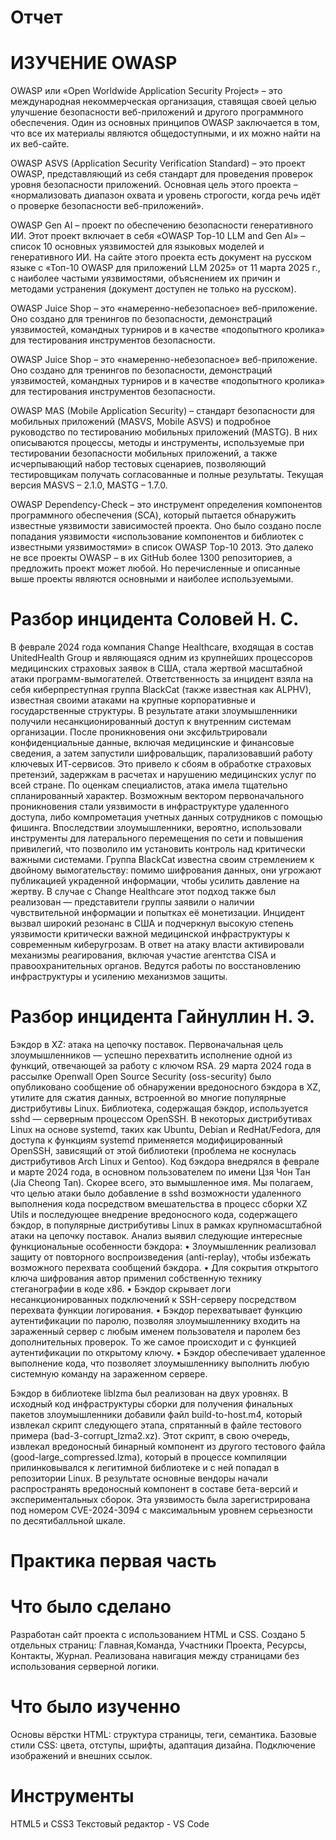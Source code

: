 # Отчет
# ИЗУЧЕНИЕ OWASP

OWASP или «Open Worldwide Application Security Project» – это международная некоммерческая организация, ставящая своей целью улучшение безопасности веб-приложений и другого программного обеспечения. Один из основных принципов OWASP заключается в том, что все их материалы являются общедоступными, и их можно найти на их веб-сайте.

OWASP ASVS (Application Security Verification Standard) – это проект OWASP, представляющий из себя стандарт для проведения проверок уровня безопасности приложений. Основная цель этого проекта – «нормализовать диапазон охвата и уровень строгости, когда речь идёт о проверке безопасности веб-приложений».

OWASP Gen AI – проект по обеспечению безопасности генеративного ИИ. Этот проект включает в себя «OWASP Top-10 LLM and Gen AI» – список 10 основных уязвимостей для языковых моделей и генеративного ИИ. На сайте
этого проекта есть документ на русском языке с «Топ-10 OWASP для приложений LLM 2025» от 11 марта 2025 г., с наиболее частыми уязвимостями, объяснением их причин и методами устранения (документ доступен не только на русском).

OWASP Juice Shop – это «намеренно-небезопасное» веб-приложение. Оно создано для тренингов по безопасности, демонстраций уязвимостей, командных турниров и в качестве «подопытного кролика» для тестирования инструментов безопасности.

OWASP Juice Shop – это «намеренно-небезопасное» веб-приложение. Оно создано для тренингов по безопасности, демонстраций уязвимостей, командных турниров и в качестве «подопытного кролика» для тестирования инструментов безопасности.

OWASP MAS (Mobile Application Security) – стандарт безопасности для мобильных приложений (MASVS, Mobile ASVS) и подробное руководство по тестированию мобильных приложений (MASTG). В них описываются процессы, методы и инструменты, используемые при тестировании безопасности мобильных приложений, а также исчерпывающий набор тестовых сценариев, позволяющий тестировщикам получать согласованные и полные результаты. Текущая версия MASVS – 2.1.0, MASTG – 1.7.0.

OWASP Dependency-Check – это инструмент определения компонентов программного обеспечения (SCA), который пытается обнаружить известные уязвимости зависимостей проекта. Оно было создано после попадания уязвимости «использование компонентов и библиотек с известными уязвимостями» в список OWASP Top-10 2013.
Это далеко не все проекты OWASP – в их GitHub более 1300 репозиториев, а предложить проект может любой. Но перечисленные и описанные выше проекты являются основными и наиболее используемыми.
# Разбор инцидента Соловей Н. С.
В феврале 2024 года компания Change Healthcare, входящая в состав UnitedHealth Group и являющаяся одним из крупнейших процессоров медицинских страховых заявок в США, стала жертвой масштабной атаки программ-вымогателей. Ответственность за инцидент взяла на себя киберпреступная группа BlackCat (также известная как ALPHV), известная своими атаками на крупные корпоративные и государственные структуры.
В результате атаки злоумышленники получили несанкционированный доступ к внутренним системам организации. После проникновения они эксфильтрировали конфиденциальные данные, включая медицинские и финансовые сведения, а затем запустили шифровальщик, парализовавший работу ключевых ИТ-сервисов. Это привело к сбоям в обработке страховых претензий, задержкам в расчетах и нарушению медицинских услуг по всей стране.
По оценкам специалистов, атака имела тщательно спланированный характер. Возможным вектором первоначального проникновения стали уязвимости в инфраструктуре удаленного доступа, либо компрометация учетных данных сотрудников с помощью фишинга. Впоследствии злоумышленники, вероятно, использовали инструменты для латерального перемещения по сети и повышения привилегий, что позволило им установить контроль над критически важными системами.
Группа BlackCat известна своим стремлением к двойному вымогательству: помимо шифрования данных, они угрожают публикацией украденной информации, чтобы усилить давление на жертву. В случае с Change Healthcare этот подход также был реализован — представители группы заявили о наличии чувствительной информации и попытках её монетизации.
Инцидент вызвал широкий резонанс в США и подчеркнул высокую степень уязвимости критически важной медицинской инфраструктуры к современным киберугрозам. В ответ на атаку власти активировали механизмы реагирования, включая участие агентства CISA и правоохранительных органов. Ведутся работы по восстановлению инфраструктуры и усилению механизмов защиты.
# Разбор инцидента Гайнуллин Н. Э.
Бэкдор в XZ: атака на цепочку поставок.
Первоначальная цель злоумышленников — успешно перехватить исполнение одной из функций, отвечающей за работу с ключом RSA.
29 марта 2024 года в рассылке Openwall Open Source Security (oss-security) было опубликовано сообщение об обнаружении вредоносного бэкдора в XZ, утилите для сжатия данных, встроенной во многие популярные дистрибутивы Linux. Библиотека, содержащая бэкдор, используется sshd — серверным процессом OpenSSH. В некоторых дистрибутивах Linux на основе systemd, таких как Ubuntu, Debian и RedHat/Fedora, для доступа к функциям systemd применяется модифицированный OpenSSH, зависящий от этой библиотеки (проблема не коснулась дистрибутивов Arch Linux и Gentoo). Код бэкдора внедрялся в феврале и марте 2024 года, в основном пользователем по имени Цзя Чон Тан (Jia Cheong Tan). Скорее всего, это вымышленное имя. Мы полагаем, что целью атаки было добавление в sshd возможности удаленного выполнения кода посредством вмешательства в процесс сборки XZ Utils и последующее внедрение вредоносного кода, содержащего бэкдор, в популярные дистрибутивы Linux в рамках крупномасштабной атаки на цепочку поставок.
Анализ выявил следующие интересные функциональные особенности бэкдора:
•	Злоумышленник реализовал защиту от повторного воспроизведения (anti-replay), чтобы избежать возможного перехвата сообщений бэкдора.
•	Для сокрытия открытого ключа шифрования автор применил собственную технику стеганографии в коде x86.
•	Бэкдор скрывает логи несанкционированных подключений к SSH-серверу посредством перехвата функции логирования.
•	Бэкдор перехватывает функцию аутентификации по паролю, позволяя злоумышленнику входить на зараженный сервер с любым именем пользователя и паролем без дополнительных проверок. То же самое происходит и с функцией аутентификации по открытому ключу.
•	Бэкдор обеспечивает удаленное выполнение кода, что позволяет злоумышленнику выполнить любую системную команду на зараженном сервере.

Бэкдор в библиотеке liblzma был реализован на двух уровнях. В исходный код инфраструктуры сборки для получения финальных пакетов злоумышленники добавили файл build-to-host.m4, который извлекал скрипт следующего этапа, спрятанный в файле тестового примера (bad-3-corrupt_lzma2.xz). Этот скрипт, в свою очередь, извлекал вредоносный бинарный компонент из другого тестового файла (good-large_compressed.lzma), который в процессе компиляции прилинковывался к легитимной библиотеке и с ней попадал в репозитории Linux. В результате основные вендоры начали распространять вредоносный компонент в составе бета-версий и экспериментальных сборок. Эта уязвимость была зарегистрирована под номером CVE-2024-3094 с максимальным уровнем серьезности по десятибалльной шкале.
# Практика первая часть
# Что было сделано
Разработан сайт проекта с использованием HTML и CSS.
Создано 5 отдельных страниц: Главная,Команда, Участники Проекта, Ресурсы, Контакты, Журнал.
Реализована навигация между страницами без использования серверной логики.
# Что было изученно
Основы вёрстки HTML: структура страницы, теги, семантика.
Базовые стили CSS: цвета, отступы, шрифты, адаптация дизайна.
Подключение изображений и внешних ссылок.
# Инструменты
HTML5 и CSS3
Текстовый редактор - VS Code

